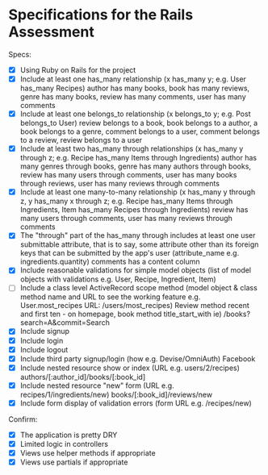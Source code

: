 # Specifications for the Rails Assessment

Specs:
- [x] Using Ruby on Rails for the project
- [x] Include at least one has_many relationship (x has_many y; e.g. User has_many Recipes)
      author has many books, book has many reviews, genre has many books, review has many comments, user has many comments
- [x] Include at least one belongs_to relationship (x belongs_to y; e.g. Post belongs_to User)
      review belongs to a book, book belongs to a author, a book belongs to a genre, comment belongs to a user, comment belongs to a review, review belongs to a user
- [x] Include at least two has_many through relationships (x has_many y through z; e.g. Recipe has_many Items through Ingredients)
      author has many genres through books, genre has many authors through books, review has many users through comments, user has many books through reviews, user has many reviews through comments
- [x] Include at least one many-to-many relationship (x has_many y through z, y has_many x through z; e.g. Recipe has_many Items through Ingredients, Item has_many Recipes through Ingredients)
      review has many users through comments, user has many reviews through comments
- [x] The "through" part of the has_many through includes at least one user submittable attribute, that is to say, some attribute other than its foreign keys that can be submitted by the app's user (attribute_name e.g. ingredients.quantity)
      comments has a content column
- [x] Include reasonable validations for simple model objects (list of model objects with validations e.g. User, Recipe, Ingredient, Item)
- [ ] Include a class level ActiveRecord scope method (model object & class method name and URL to see the working feature e.g. User.most_recipes URL: /users/most_recipes)
    Review method recent and first ten - on homepage, book method title_start_with ie) /books?search=A&commit=Search
- [x] Include signup
- [x] Include login
- [x] Include logout
- [x] Include third party signup/login (how e.g. Devise/OmniAuth)
      Facebook
- [x] Include nested resource show or index (URL e.g. users/2/recipes)
      authors/[:author_id]/books/[:book_id]
- [x] Include nested resource "new" form (URL e.g. recipes/1/ingredients/new)
      books/[:book_id]/reviews/new
- [x] Include form display of validation errors (form URL e.g. /recipes/new)

Confirm:
- [x] The application is pretty DRY
- [x] Limited logic in controllers
- [x] Views use helper methods if appropriate
- [x] Views use partials if appropriate
